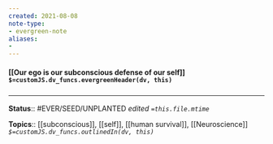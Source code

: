 ```yaml
---
created: 2021-08-08
note-type: 
- evergreen-note
aliases:
- 
---
```


#### [[Our ego is our subconscious defense of our self]] `$=customJS.dv_funcs.evergreenHeader(dv, this)`



### <hr class="footnote"/>

**Status**:: #EVER/SEED/UNPLANTED 
*edited `=this.file.mtime`*

**Topics**:: [[subconscious]], [[self]], [[human survival]], [[Neuroscience]]
*`$=customJS.dv_funcs.outlinedIn(dv, this)`*

